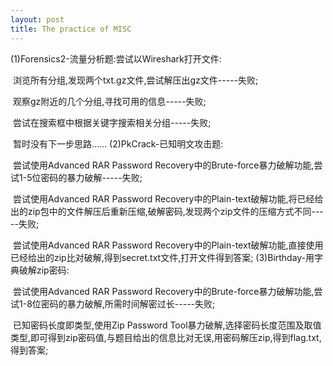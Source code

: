 ```yaml
---
layout: post
title: The practice of MISC
---
```


(1)Forensics2-流量分析题:尝试以Wireshark打开文件:
                       

​                       浏览所有分组,发现两个txt.gz文件,尝试解压出gz文件-----失败;
​       

​                       观察gz附近的几个分组,寻找可用的信息-----失败;
​    

​                       尝试在搜索框中根据关键字搜索相关分组-----失败;
​     

​                       暂时没有下一步思路......
(2)PkCrack-已知明文攻击题:

​     尝试使用Advanced RAR Password Recovery中的Brute-force暴力破解功能,尝试1-5位密码的暴力破解-----失败;
​     

​     尝试使用Advanced RAR Password Recovery中的Plain-text破解功能,将已经给出的zip包中的文件解压后重新压缩,破解密码,发现两个zip文件的压缩方式不同-----失败;

​      尝试使用Advanced RAR Password Recovery中的Plain-text破解功能,直接使用已经给出的zip比对破解,得到secret.txt文件,打开文件得到答案;
(3)Birthday-用字典破解zip密码:

​     尝试使用Advanced RAR Password Recovery中的Brute-force暴力破解功能,尝试1-8位密码的暴力破解,所需时间解密过长-----失败;
​     

​     已知密码长度即类型,使用Zip Password Tool暴力破解,选择密码长度范围及取值类型,即可得到zip密码值,与题目给出的信息比对无误,用密码解压zip,得到flag.txt,得到答案;